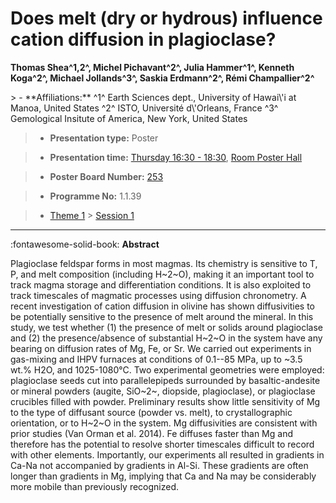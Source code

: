 # Does melt (dry or hydrous) influence cation diffusion in plagioclase?

**Thomas Shea^1,2^, Michel Pichavant^2^, Julia Hammer^1^, Kenneth Koga^2^, Michael Jollands^3^, Saskia Erdmann^2^, Rémi Champallier^2^**

<!-- more -->> - **Affiliations:** ^1^ Earth Sciences dept., University of Hawai\'i at Manoa, United States ^2^ ISTO, Université d\'Orleans, France ^3^ Gemological Insitute of America, New York, United States

> - **Presentation type:** Poster

> - **Presentation time:** [Thursday 16:30 - 18:30](../sessions_comparison.md#__tabbed_3_6), [Room Poster Hall](../maps_venue.md#__tabbed_1_1)

> - **Poster Board Number:** [253](../map_poster_boards.md#thursday)

> - **Programme No:** 1.1.39

> - [Theme 1](../theme1.md) > [Session 1](../sessions/session-1-1.md)

--- 

:fontawesome-solid-book: **Abstract**

Plagioclase feldspar forms in most magmas. Its chemistry is sensitive to T, P, and melt composition (including H~2~O), making it an important tool to track magma storage and differentiation conditions. It is also exploited to track timescales of magmatic processes using diffusion chronometry. A recent investigation of cation diffusion in olivine has shown diffusivities to be potentially sensitive to the presence of melt around the mineral. In this study, we test whether (1) the presence of melt or solids around plagioclase and (2) the presence/absence of substantial H~2~O in the system have any bearing on diffusion rates of Mg, Fe, or Sr. We carried out experiments in gas-mixing and IHPV furnaces at conditions of 0.1--85 MPa, up to ~3.5 wt.% H2O, and 1025-1080°C. Two experimental geometries were employed: plagioclase seeds cut into parallelepipeds surrounded by basaltic-andesite or mineral powders (augite, SiO~2~, diopside, plagioclase), or plagioclase crucibles filled with powder.
Preliminary results show little sensitivity of Mg to the type of diffusant source (powder vs. melt), to crystallographic orientation, or to H~2~O in the system. Mg diffusivities are consistent with prior studies (Van Orman et al. 2014). Fe diffuses faster than Mg and therefore has the potential to resolve shorter timescales difficult to record with other elements. Importantly, our experiments all resulted in gradients in Ca-Na not accompanied by gradients in Al-Si. These gradients are often longer than gradients in Mg, implying that Ca and Na may be considerably more mobile than previously recognized.

